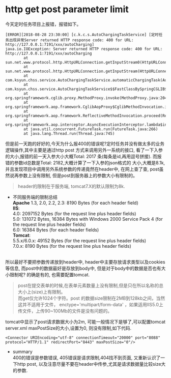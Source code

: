 # http get post parameter limit

今天定时任务项目上报错，报错如下。
```
[ERROR][2018-08-28 23:30:00] [c.k.c.s.AutoChargingTaskService] [定时任务出现异常Server returned HTTP response code: 400 for URL: http://127.0.0.1:7191/xxx/autoCharging]
java.io.IOException: Server returned HTTP response code: 400 for URL: http://127.0.0.1:7191/xxx/autoCharging
        at sun.net.www.protocol.http.HttpURLConnection.getInputStream0(HttpURLConnection.java:1876)
        at sun.net.www.protocol.http.HttpURLConnection.getInputStream(HttpURLConnection.java:1474)
        at com.ksyun.chss.service.AutoChargingTaskService.automaticChargingTask(AutoChargingTaskService.java:72)
        at com.ksyun.chss.service.AutoChargingTaskService$$FastClassBySpringCGLIB$$591036df.invoke(<generated>)
        at org.springframework.cglib.proxy.MethodProxy.invoke(MethodProxy.java:204)
        at org.springframework.aop.framework.CglibAopProxy$CglibMethodInvocation.invokeJoinpoint(CglibAopProxy.java:747)
        at org.springframework.aop.framework.ReflectiveMethodInvocation.proceed(ReflectiveMethodInvocation.java:163)
        at org.springframework.aop.interceptor.AsyncExecutionInterceptor.lambda$invoke$0(AsyncExecutionInterceptor.java:115)
        at java.util.concurrent.FutureTask.run(FutureTask.java:266)
        at java.lang.Thread.run(Thread.java:745)
```

但是前一天跑的好好的,今天为什么报400的错误呢?定时任务并没有做太多的业务逻辑操作,其中主要是通过http post 方式来调用另外一系统的接口, 
看了一下入参的大小,报错的前一天入参大小大概Total: 2017 条(每条是id,再用逗号拼接). 而报错的参数id总数是Total: 2182,大概计算了一下入参的json格式的
大小,大概是8.1k, 并且发现项目中调用另外系统参数的传递竟然在header中, 在网上查了查, post虽然说再参数上没有限制, 但是post到服务器上的参数大小有限制的。

> header的限制在于服务端, tomcat7.X的默认限制为8k.

- 不同服务端的限制总结<br>
**Apache** 1.3, 2.0, 2.2, 2.3: 8190 Bytes (for each header field)<br>
**IIS**:<br>
4.0: 2097152 Bytes (for the request line plus header fields)<br>
5.0: 131072 Bytes, 16384 Bytes with Windows 2000 Service Pack 4 (for the request line plus header fields)<br>
6.0: 16384 Bytes (for each header fields)<br>
**Tomcat**:<br>
5.5.x/6.0.x: 49152 Bytes (for the request line plus header fields) <br>
7.0.x: 8190 Bytes (for the request line plus header fields)

<br>
所以最好不要把参数传递放到header中, header中主要存放请求类型以及cookies等信息, 而post中的数据最好是存放到body中, 但是对于body中的数据是否也有大小限制呢? 
的确是有的, 也需要配置tomcat.

> post在提交表单的时候,在表单元素数量上没有限制,但是只在所以名称的总大小上(size)上有限制。<br>
而get仅允许1024个字符。post 的数据size限制在2MB到128kb之间，当然这并不适用于文件， enctype='multipart/form-data' ，如果适用IIS5.0上传文件，上传90~100Mb的文件是没有问题的。


tomcat中显示了post请求数据大小为2m, 可能一般情况下是够了,可以配置tomcat server.xml maxPostSize的大小,设置为0, 则没有限制,如下代码.

```
<Connector URIEncoding="utf-8" connectionTimeout="20000" port="8088" protocol="HTTP/1.1" redirectPort="8443" maxPostSize="0"/>

```
- summary<br>
400的错误是参数错误, 405错误是请求限制,404找不到页面, 又重新认识了一下http post, 以及注意尽量不要在header中传参,尤其是请求数据量比较size大的参数.
